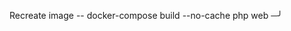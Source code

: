 Recreate image
-- docker-compose build --no-cache php web                                                                                                                                                                              ─╯
